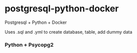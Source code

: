 # postgresql-python-docker
Postgresql + Python + Docker

Uses .sql and .yml to create database, table, add dummy data

### Python + Psycopg2
